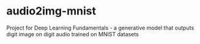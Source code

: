 # audio2img-mnist
Project for Deep Learning Fundamentals - a generative model that outputs digit image on digit audio trained on MNIST datasets 
